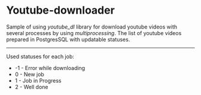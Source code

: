 # Youtube-downloader

Sample of using *youtube_dl* library for download youtube videos with several processes by using *multiprocessing*.
The list of youtube videos prepared in PostgresSQL with updatable statuses.

---
Used statuses for each job:  
* -1 - Error while downloading  
* 0 - New job  
* 1 - Job in Progress  
* 2 - Well done  
 
 
